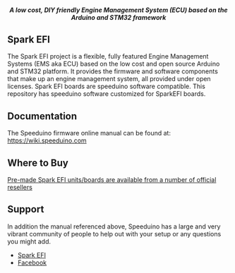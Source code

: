 <div align="center">

##### A low cost, DIY friendly Engine Management System (ECU) based on the Arduino and STM32 framework
</div>


## Spark EFI
The Spark EFI project is a flexible, fully featured Engine Management Systems (EMS aka ECU) based on the low cost and open source Arduino and STM32 platform. It provides the firmware and software components that make up an engine management system, all provided under open licenses. Spark EFI boards are speeduino software compatible. This repository has speeduino software customized for SparkEFI boards.

## Documentation
The Speeduino firmware online manual can be found at: https://wiki.speeduino.com

## Where to Buy
[Pre-made Spark EFI units/boards are available from a number of official resellers](https://www.sparkefi.net)

## Support
In addition the manual referenced above, Speeduino has a large and very vibrant community of people to help out with your setup or any questions you might add. 

* [Spark EFI](https://www.sparkefi.net) 
* [Facebook](https://www.facebook.com/sparkefi)
